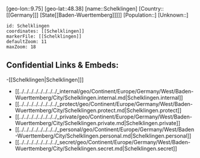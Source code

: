 ﻿---
location: [48.38,9.75]
mapzoom: [7,12] 
mapmarker: city 
type: City
tags:
- geo/City


SpocWebEntityId: 34005
isDeleted: false
confidential: public

---
[geo-lon::9.75]
[geo-lat::48.38]
[name::Schelklingen]
[Country::[[Germany]]]
[State[[Baden-Wuerttemberg]]]]]
[Population::]
[Unknown::]


```leaflet
id: Schelklingen
coordinates: [[Schelklingen]]
markerFile: [[Schelklingen]]
defaultZoom: 11 
maxZoom: 18
```


## Confidential Links & Embeds: 
-[[Schelklingen|Schelklingen]]] 
- [[../../../../../../../../_internal/geo/Continent/Europe/Germany/West/Baden-Wuerttemberg/City/Schelklingen.internal.md|Schelklingen.internal]] 
- [[../../../../../../../../_protect/geo/Continent/Europe/Germany/West/Baden-Wuerttemberg/City/Schelklingen.protect.md|Schelklingen.protect]] 
- [[../../../../../../../../_private/geo/Continent/Europe/Germany/West/Baden-Wuerttemberg/City/Schelklingen.private.md|Schelklingen.private]] 
- [[../../../../../../../../_personal/geo/Continent/Europe/Germany/West/Baden-Wuerttemberg/City/Schelklingen.personal.md|Schelklingen.personal]] 
- [[../../../../../../../../_secret/geo/Continent/Europe/Germany/West/Baden-Wuerttemberg/City/Schelklingen.secret.md|Schelklingen.secret]] 
